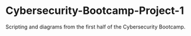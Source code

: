 # Cybersecurity-Bootcamp-Project-1
Scripting and diagrams from the first half of the Cybersecurity Bootcamp.

